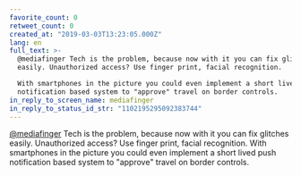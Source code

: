 ```yaml
---
favorite_count: 0
retweet_count: 0
created_at: "2019-03-03T13:23:05.000Z"
lang: en
full_text: >-
  @mediafinger Tech is the problem, because now with it you can fix glitches
  easily. Unauthorized access? Use finger print, facial recognition.

  With smartphones in the picture you could even implement a short lived push
  notification based system to "approve" travel on border controls.
in_reply_to_screen_name: mediafinger
in_reply_to_status_id_str: "1102195295092383744"
---
```


[@mediafinger](https://twitter.com/mediafinger) Tech is the problem, because now
with it you can fix glitches easily. Unauthorized access? Use finger print,
facial recognition. With smartphones in the picture you could even implement a
short lived push notification based system to "approve" travel on border
controls.
